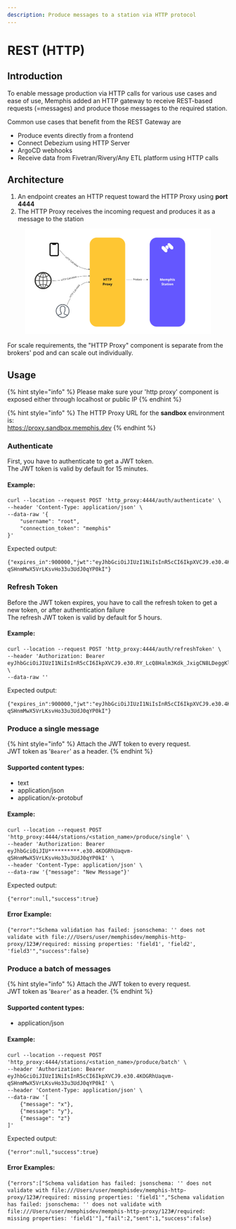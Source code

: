 ```yaml
---
description: Produce messages to a station via HTTP protocol
---
```


# REST (HTTP)

## Introduction

To enable message production via HTTP calls for various use cases and ease of use, Memphis added an HTTP gateway to receive REST-based requests (=messages) and produce those messages to the required station.

Common use cases that benefit from the REST Gateway are&#x20;

* Produce events directly from a frontend
* Connect Debezium using HTTP Server
* ArgoCD webhooks
* Receive data from Fivetran/Rivery/Any ETL platform using HTTP calls

## Architecture

1. An endpoint creates an HTTP request toward the HTTP Proxy using **port 4444**
2. The HTTP Proxy receives the incoming request and produces it as a message to the station

<figure><img src="../.gitbook/assets/http proxy.jpeg" alt=""><figcaption></figcaption></figure>

For scale requirements, the "HTTP Proxy" component is separate from the brokers' pod and can scale out individually.

## Usage

{% hint style="info" %}
Please make sure your 'http proxy' component is exposed either through localhost or public IP
{% endhint %}

{% hint style="info" %}
The HTTP Proxy URL for the **sandbox** environment is:\
https://proxy.sandbox.memphis.dev
{% endhint %}

### Authenticate

First, you have to authenticate to get a JWT token.\
The JWT token is valid by default for 15 minutes.

#### Example:

```
curl --location --request POST 'http_proxy:4444/auth/authenticate' \
--header 'Content-Type: application/json' \
--data-raw '{
    "username": "root",
	"connection_token": "memphis"
}'
```

Expected output:&#x20;

```
{"expires_in":900000,"jwt":"eyJhbGciOiJIUzI1NiIsInR5cCI6IkpXVCJ9.e30.4KOGRhUaqvm-qSHnmMwX5VrLKsvHo33u3UdJ0qYP0kI"}
```

### Refresh Token

Before the JWT token expires, you have to call the refresh token to get a new token, or after authentication failure\
The refresh JWT token is valid by default for 5 hours.

#### Example:

```
curl --location --request POST 'http_proxy:4444/auth/refreshToken' \
--header 'Authorization: Bearer eyJhbGciOiJIUzI1NiIsInR5cCI6IkpXVCJ9.e30.RY_LcQ8Halm3Kdk_JxigCN8LDeggKlWwWHiItBK8tVw' \
--data-raw ''
```

Expected output:

```
{"expires_in":900000,"jwt":"eyJhbGciOiJIUzI1NiIsInR5cCI6IkpXVCJ9.e30.4KOGRhUaqvm-qSHnmMwX5VrLKsvHo33u3UdJ0qYP0kI"}
```

### Produce a single message

{% hint style="info" %}
Attach the JWT token to every request.\
JWT token as '`Bearer`' as a header.
{% endhint %}

#### Supported content types:

* text
* application/json
* application/x-protobuf

#### Example:

```
curl --location --request POST 'http_proxy:4444/stations/<station_name>/produce/single' \
--header 'Authorization: Bearer eyJhbGciOiJIU**********.e30.4KOGRhUaqvm-qSHnmMwX5VrLKsvHo33u3UdJ0qYP0kI' \
--header 'Content-Type: application/json' \
--data-raw '{"message": "New Message"}'
```

Expected output:

```
{"error":null,"success":true}
```

#### Error Example:

```
{"error":"Schema validation has failed: jsonschema: '' does not validate with file:///Users/user/memphisdev/memphis-http-proxy/123#/required: missing properties: 'field1', 'field2', 'field3'","success":false}
```

### Produce a batch of messages&#x20;

{% hint style="info" %}
Attach the JWT token to every request.\
JWT token as '`Bearer`' as a header.
{% endhint %}

#### Supported content types:

* application/json

#### Example:

```
curl --location --request POST 'http_proxy:4444/stations/<station_name>/produce/batch' \
--header 'Authorization: Bearer eyJhbGciOiJIUzI1NiIsInR5cCI6IkpXVCJ9.e30.4KOGRhUaqvm-qSHnmMwX5VrLKsvHo33u3UdJ0qYP0kI' \
--header 'Content-Type: application/json' \
--data-raw '[
    {"message": "x"},
    {"message": "y"},
    {"message": "z"}
]'
```

Expected output:

```
{"error":null,"success":true}
```

#### Error Examples:

```
{"errors":["Schema validation has failed: jsonschema: '' does not validate with file:///Users/user/memphisdev/memphis-http-proxy/123#/required: missing properties: 'field1'","Schema validation has failed: jsonschema: '' does not validate with file:///Users/user/memphisdev/memphis-http-proxy/123#/required: missing properties: 'field1'"],"fail":2,"sent":1,"success":false}
```
